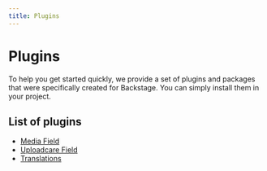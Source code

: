 ```yaml
---
title: Plugins
---
```


# Plugins

To help you get started quickly, we provide a set of plugins and packages that were specifically created for Backstage. You can simply install them in your project.

## List of plugins

-   [Media Field](https://github.com/backstagephp/media-field)
-   [Uploadcare Field](https://github.com/backstagephp/uploadcare-field)
-   [Translations](https://github.com/backstagephp/translations)
